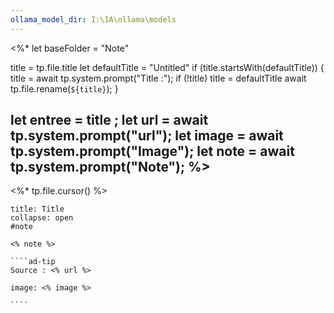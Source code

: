 ```yaml
---
ollama_model_dir: I:\IA\ollama\models
---
```

<%*
  let baseFolder = "Note"

  title = tp.file.title
  let defaultTitle = "Untitled"
  if (title.startsWith(defaultTitle)) {
    title = await tp.system.prompt("Title :");
    if (!title) title = defaultTitle
    await tp.file.rename(`${title}`);
  } 

let entree = title ;
let url = await tp.system.prompt("url");
let image = await tp.system.prompt("Image");
let note = await tp.system.prompt("Note");
%>
---
<%* tp.file.cursor() %> 
`````ad-note
title: Title
collapse: open
#note 

<% note %> 

````ad-tip
Source : <% url %>

image: <% image %> 

````


`````
